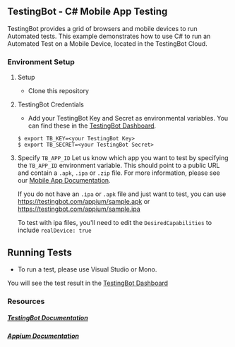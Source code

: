 ## TestingBot - C# Mobile App Testing

TestingBot provides a grid of browsers and mobile devices to run Automated tests.
This example demonstrates how to use C# to run an Automated Test on a Mobile Device, located in the TestingBot Cloud.

### Environment Setup

1. Setup
	* Clone this repository

2. TestingBot Credentials
    * Add your TestingBot Key and Secret as environmental variables. You can find these in the [TestingBot Dashboard](https://testingbot.com/members/).
    ```
    $ export TB_KEY=<your TestingBot Key>
    $ export TB_SECRET=<your TestingBot Secret>
    ```
3. Specify `TB_APP_ID`
	Let us know which app you want to test by specifying the `TB_APP_ID` environment variable. This should point to a public URL and contain a `.apk`, `.ipa` or `.zip` file.
	For more information, please see our [Mobile App Documentation](https://testingbot.com/support/mobile/help.html).

	If you do not have an `.ipa` or `.apk` file and just want to test, you can use https://testingbot.com/appium/sample.apk or https://testingbot.com/appium/sample.ipa

	To test with ipa files, you'll need to edit the `DesiredCapabilities` to include `realDevice: true`

## Running Tests
* To run a test, please use Visual Studio or Mono.

You will see the test result in the [TestingBot Dashboard](https://testingbot.com/members/)

### Resources
##### [TestingBot Documentation](https://testingbot.com/support/mobile/csharp.html)
##### [Appium Documentation](http://appium.io/)